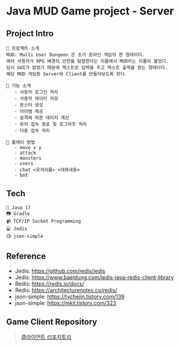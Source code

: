 # Java MUD Game project - Server

## Project Intro
```
🌊 프로젝트 소개
MUD: Multi User Dungeon 은 초기 온라인 게임의 한 형태이다. 
여러 사용자가 RPG 배경의 던전을 탐험한다는 이름에서 MUD라는 이름이 붙었다. 
당시 GUI가 없었기 때문에 텍스트로 입력을 주고 텍스트 출력을 얻는 형태이다.
해당 MUD 게임용 Server와 Client를 만들어보도록 한다. 
 
🔎 기능 소개 
   - 사용자 로그인 처리 
   - 사용자 데이터 저장 
   - 몬스터 생성 
   - 아이템 제공 
   - 공격에 따른 데미지 계산 
   - 유저 접속 종료 및 로그아웃 처리 
   - 다중 접속 처리 
   
🔎 플레이 방법 
   - move x y
   - attack
   - monsters
   - users
   - chat <유저이름> <대화내용>
   - bot 
```

## Tech
```
💾 Java 17
📷 Gradle 
📹 TCP/IP Socket Programming
💻 Jedis
📺 json-simple
```

## Reference
 - Jedis: https://github.com/redis/jedis 
 - Jedis: https://www.baeldung.com/jedis-java-redis-client-library 
 - Redis: https://redis.io/docs/ 
 - Redis: https://architecturenotes.co/redis/
 - json-simple: https://tychejin.tistory.com/139
 - json-simple: https://mkil.tistory.com/323 


## Game Client Repository
> [클라이언트 리포지토리](https://github.com/yuny0623/Java-MUD-Game-Client)

